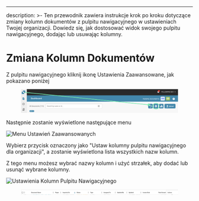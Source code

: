 ---
description: >-
  Ten przewodnik zawiera instrukcje krok po kroku dotyczące zmiany kolumn dokumentów z pulpitu nawigacyjnego w ustawieniach Twojej organizacji. Dowiedz się, jak dostosować widok swojego pulpitu nawigacyjnego, dodając lub usuwając kolumny.

# Zmiana Kolumn Dokumentów

Z pulpitu nawigacyjnego kliknij ikonę Ustawienia Zaawansowane, jak pokazano poniżej

<figure><img src="../../.gitbook/assets/image (7).png" alt=""><figcaption></figcaption></figure>

Następnie zostanie wyświetlone następujące menu

![Menu Ustawień Zaawansowanych](https://lh7-us.googleusercontent.com/wWt5QbmwZf44enmOoLcofh6SvyYPiHTav9OiEog_m2xtnty6X73pFlhfdM9aglx89_pfbiACZx5BejagV-wAKwlDTuGoGNu5jgbcZ5djrZ_h1IgGp-8uaq8UHY-umjrs96hb4FZOzHFzdLasg2F_ftw)

Wybierz przycisk oznaczony jako "Ustaw kolumny pulpitu nawigacyjnego dla organizacji", a zostanie wyświetlona lista wszystkich nazw kolumn.

Z tego menu możesz wybrać nazwy kolumn i użyć strzałek, aby dodać lub usunąć wybrane kolumny.

![Ustawienia Kolumn Pulpitu Nawigacyjnego](https://lh7-us.googleusercontent.com/cXnnrIR-y4TRDnRE9irGvvjnmkN-HSGEQTh7FiwsjRHzXF7FNjd-_gLO-m55fLlv6lVjk-VvThgdW5JWgqIVZSm5tfk3hC7xrj68uRE5OgIPMtYIrpxOhhYzk4OMibyDBqvHQ0VZaDAysZohlH8dxm8)

<div data-full-width="true">

<figure><img src="../../.gitbook/assets/image (6).png" alt=""><figcaption></figcaption></figure>

</div>
